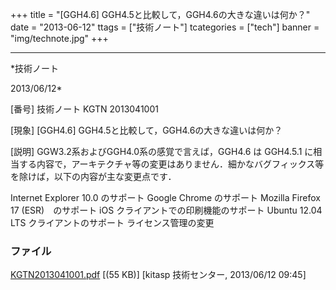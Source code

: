﻿+++
title = "[GGH4.6] GGH4.5と比較して，GGH4.6の大きな違いは何か？"
date = "2013-06-12"
ttags = ["技術ノート"]
tcategories = ["tech"]
banner = "img/technote.jpg"
+++

-----------------------------------------------------------------------------------------------------------------------------

*技術ノート

2013/06/12*


[番号]
技術ノート KGTN 2013041001

[現象]
[GGH4.6] GGH4.5と比較して，GGH4.6の大きな違いは何か？

[説明]
GGW3.2系およびGGH4.0系の感覚で言えば，GGH4.6 は GGH4.5.1
に相当する内容で，アーキテクチャ等の変更はありません．細かなバグフィックス等を除けば，以下の内容が主な変更点です．

Internet Explorer 10.0 のサポート
Google Chrome のサポート
Mozilla Firefox 17 (ESR)　のサポート
iOS クライアントでの印刷機能のサポート
Ubuntu 12.04 LTS クライアントのサポート
ライセンス管理の変更


### ファイル

 
 


[KGTN2013041001.pdf](http://techreport.kitasp.net/attachments/download/1311/KGTN2013041001.pdf)
 [(55 KB)] [kitasp 技術センター, 2013/06/12
09:45]


 


 

